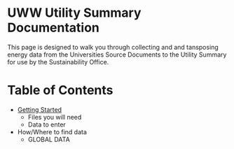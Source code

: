 # UWW Utility Summary Documentation
This page is designed to walk you through collecting and and tansposing energy data from the Universities Source Documents to the Utility Summary for use by the Sustainability Office.

# Table of Contents
  - [Getting Started](https://hunttj21.github.io/UWW-Documentation/Utility%20Summary/gettingstarted)
    - Files you will need
    - Data to enter
  - How/Where to find data
    - GLOBAL DATA
